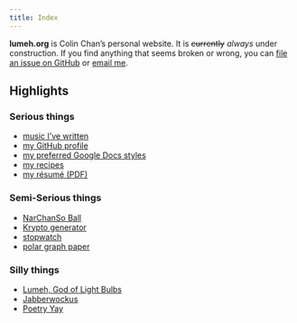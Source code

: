 ```yaml
---
title: Index
---
```


**lumeh.org** is Colin Chan’s personal website.  It is ~~currently~~ *always*
under <span id=construction>construction</span>. If you find anything that seems
broken or wrong, you can
<a href="https://github.com/kalgynirae/lumeh.org/issues/new/choose" target=_blank>file an
issue on GitHub</a> or <a href="mailto:admin@lumeh.org">email me</a>.

<style>
#construction:hover {text-decoration: underline}
</style>
<script>
function increaseConstruction() {
  const construction = document.getElementById("construction");
  construction.innerHTML = '<img alt="construction" src="/image/construction.gif">';
  construction.removeEventListener("click", increaseConstruction);
}
document.getElementById("construction").addEventListener("click", increaseConstruction);
</script>

## Highlights

### Serious things

*   [music I’ve written](/music/)
*   [my GitHub profile](https://github.com/kalgynirae/)
*   [my preferred Google Docs styles](https://docs.google.com/document/d/1HnU8OpUeEzo_AIq4NqNBGNsGCAvGBrmvfOCYuv5SR5w/edit?usp=sharing)
*   [my recipes](/recipes/)
*   [my résumé (PDF)](/docs/resume-20241215.pdf)

### Semi-Serious things

*   [NarChanSo Ball](/wiki/games/narchanso-ball/)
*   [Krypto generator](/tools/krypto-generator/)
*   [stopwatch](/tools/stopwatch/)
*   [polar graph paper](/media/polar%20graph%20paper.pdf)

### Silly things

*   [Lumeh, God of Light Bulbs](/poetry/lumeh-god-of-light-bulbs/)
*   [Jabberwockus](/poetry/jabberwockus/)
*   [Poetry Yay](/poetry/poetry-yay/)
